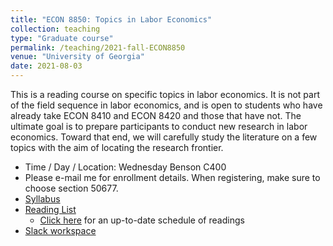 ```yaml
---
title: "ECON 8850: Topics in Labor Economics"
collection: teaching
type: "Graduate course"
permalink: /teaching/2021-fall-ECON8850
venue: "University of Georgia"
date: 2021-08-03
---
```


   This is a reading course on specific topics in labor economics. It is not part of the field sequence in labor economics, and is open to students who have already take ECON 8410 and ECON 8420 and those that have not. 
   The ultimate goal is to prepare participants to conduct new research in labor economics. Toward that end, we will carefully study the literature on a few topics with the aim of locating the research frontier.


* Time / Day / Location: Wednesday Benson C400
* Please e-mail me for enrollment details. When registering, make sure to choose section 50677.
* [Syllabus](https://www.overleaf.com/read/fbsvmtkpxvhj)
* [Reading List](https://www.overleaf.com/read/ntjtkwbqbxwm)
  * [Click here](https://shorturl.at/dfrzB) for an up-to-date schedule of readings
* [Slack workspace](https://uga-labor-economics.slack.com/)
